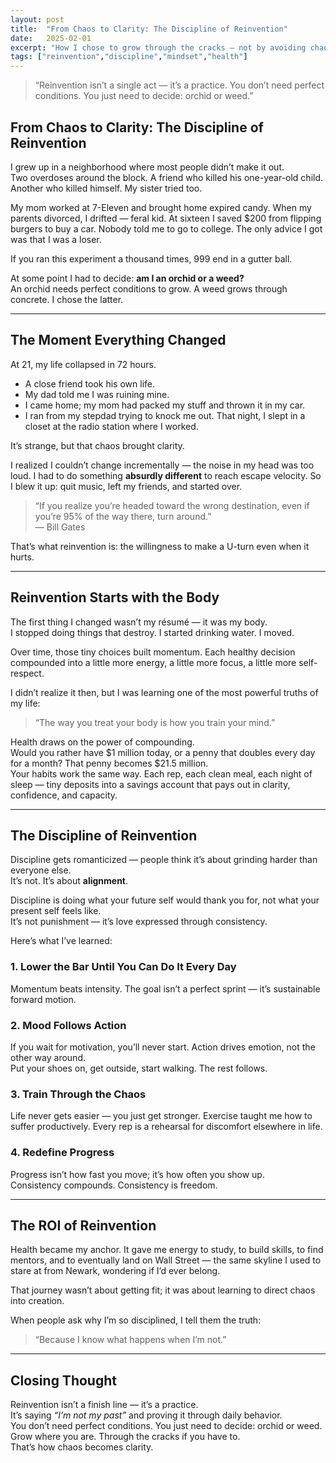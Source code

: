```yaml
---
layout: post
title:  "From Chaos to Clarity: The Discipline of Reinvention"
date:   2025-02-01
excerpt: "How I chose to grow through the cracks — not by avoiding chaos, but by mastering it."
tags: ["reinvention","discipline","mindset","health"]
---
```


> “Reinvention isn’t a single act — it’s a practice. You don’t need perfect conditions. You just need to decide: orchid or weed.”

## From Chaos to Clarity: The Discipline of Reinvention

I grew up in a neighborhood where most people didn’t make it out.  
Two overdoses around the block. A friend who killed his one-year-old child. Another who killed himself. My sister tried too.  

My mom worked at 7-Eleven and brought home expired candy.  When my parents divorced, I drifted — feral kid. At sixteen I saved $200 from flipping burgers to buy a car. Nobody told me to go to college. The only advice I got was that I was a loser.

If you ran this experiment a thousand times, 999 end in a gutter ball.

At some point I had to decide: **am I an orchid or a weed?**  
An orchid needs perfect conditions to grow. A weed grows through concrete. I chose the latter.

---

## The Moment Everything Changed

At 21, my life collapsed in 72 hours.  
- A close friend took his own life.  
- My dad told me I was ruining mine.  
- I came home; my mom had packed my stuff and thrown it in my car.  
- I ran from my stepdad trying to knock me out. That night, I slept in a closet at the radio station where I worked.

It’s strange, but that chaos brought clarity.

I realized I couldn’t change incrementally — the noise in my head was too loud. I had to do something **absurdly different** to reach escape velocity. So I blew it up: quit music, left my friends, and started over.

> “If you realize you’re headed toward the wrong destination, even if you’re 95% of the way there, turn around.”  
> — Bill Gates

That’s what reinvention is: the willingness to make a U-turn even when it hurts.

---

## Reinvention Starts with the Body

The first thing I changed wasn’t my résumé — it was my body.  
I stopped doing things that destroy. I started drinking water. I moved.

Over time, those tiny choices built momentum. Each healthy decision compounded into a little more energy, a little more focus, a little more self-respect.

I didn’t realize it then, but I was learning one of the most powerful truths of my life:  
> “The way you treat your body is how you train your mind.”

Health draws on the power of compounding.  
Would you rather have \$1 million today, or a penny that doubles every day for a month? That penny becomes \$21.5 million.  
Your habits work the same way. Each rep, each clean meal, each night of sleep — tiny deposits into a savings account that pays out in clarity, confidence, and capacity.

---

## The Discipline of Reinvention

Discipline gets romanticized — people think it’s about grinding harder than everyone else.  
It’s not. It’s about **alignment**.

Discipline is doing what your future self would thank you for, not what your present self feels like.  
It’s not punishment — it’s love expressed through consistency.

Here’s what I’ve learned:

### 1. Lower the Bar Until You Can Do It Every Day  
Momentum beats intensity. The goal isn’t a perfect sprint — it’s sustainable forward motion.

### 2. Mood Follows Action  
If you wait for motivation, you’ll never start. Action drives emotion, not the other way around.  
Put your shoes on, get outside, start walking. The rest follows.

### 3. Train Through the Chaos  
Life never gets easier — you just get stronger. Exercise taught me how to suffer productively. Every rep is a rehearsal for discomfort elsewhere in life.

### 4. Redefine Progress  
Progress isn’t how fast you move; it’s how often you show up.  
Consistency compounds. Consistency is freedom.

---

## The ROI of Reinvention

Health became my anchor. It gave me energy to study, to build skills, to find mentors, and to eventually land on Wall Street — the same skyline I used to stare at from Newark, wondering if I’d ever belong.

That journey wasn’t about getting fit; it was about learning to direct chaos into creation.

When people ask why I’m so disciplined, I tell them the truth:  
> “Because I know what happens when I’m not.”

---

## Closing Thought

Reinvention isn’t a finish line — it’s a practice.  
It’s saying _“I’m not my past”_ and proving it through daily behavior.  
You don’t need perfect conditions. You just need to decide: orchid or weed.  
Grow where you are. Through the cracks if you have to.  
That’s how chaos becomes clarity.

